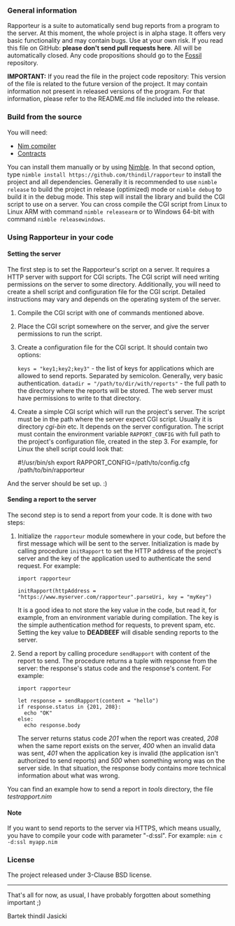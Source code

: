 ### General information

Rapporteur is a suite to automatically send bug reports from a program to the
server. At this moment, the whole project is in alpha stage. It offers very
basic functionality and may contain bugs. Use at your own risk. If you read
this file on GitHub: **please don't send pull requests here**. All will be
automatically closed. Any code propositions should go to the
[Fossil](https://www.laeran.pl.eu.org/repositories/rapporteur) repository.

**IMPORTANT:** If you read the file in the project code repository: This
version of the file is related to the future version of the project. It may
contain information not present in released versions of the program. For
that information, please refer to the README.md file included into the release.

### Build from the source

You will need:

* [Nim compiler](https://nim-lang.org/install.html)
* [Contracts](https://github.com/Udiknedormin/NimContracts)

You can install them manually or by using [Nimble](https://github.com/nim-lang/nimble).
In that second option, type `nimble install https://github.com/thindil/rapporteur` to
install the project and all dependencies. Generally it is recommended to use
`nimble release` to build the project in release (optimized) mode or
`nimble debug` to build it in the debug mode. This step will install the library and
build the CGI script to use on a server. You can cross compile the CGI script from
Linux to Linux ARM with command `nimble releasearm` or to Windows 64-bit with command
`nimble releasewindows`.

### Using Rapporteur in your code

#### Setting the server
The first step is to set the Rapporteur's script on a server. It requires a
HTTP server with support for CGI scripts. The CGI script will need writing
permissions on the server to some directory. Additionally, you will need to create
a shell script and configuration file for the CGI script. Detailed instructions
may vary and depends on the operating system of the server.

1. Compile the CGI script with one of commands mentioned above.
2. Place the CGI script somewhere on the server, and give the server permissions
   to run the script.
3. Create a configuration file for the CGI script. It should contain two options:

   `keys = "key1;key2;key3"` - the list of keys for applications which are allowed
    to send reports. Separated by semicolon. Generally, very basic authentication.
   `datadir = "/path/to/dir/with/reports"` - the full path to the directory where
    the reports will be stored. The web server must have permissions to write to
    that directory.
4. Create a simple CGI script which will run the project's server. The script must
   be in the path where the server expect CGI script. Usually it is directory *cgi-bin*
   etc. It depends on the server configuration. The script must contain the
   environment variable `RAPPORT_CONFIG` with full path to the project's
   configuration file, created in the step 3. For example, for Linux the shell
   script could look that:

      #!/usr/bin/sh
      export RAPPORT_CONFIG=/path/to/config.cfg
      /path/to/bin/rapporteur

And the server should be set up. :)

#### Sending a report to the server
The second step is to send a report from your code. It is done with two steps:

1. Initialize the `rapporteur` module somewhere in your code, but before the
   first message which will be sent to the server. Initialization is made by
   calling procedure `initRapport` to set the HTTP address of the project's
   server and the key of the application used to authenticate the send request.
   For example:

       import rapporteur

       initRapport(httpAddress = "https://www.myserver.com/rapporteur".parseUri, key = "myKey")

   It is a good idea to not store the key value in the code, but read it, for
   example, from an environment variable during compilation. The key is the
   simple authentication method for requests, to prevent spam, etc. Setting
   the key value to **DEADBEEF** will disable sending reports to the server.

2. Send a report by calling procedure `sendRapport` with content of the report
   to send. The procedure returns a tuple with response from the server: the
   response's status code and the response's content. For example:

       import rapporteur

       let response = sendRapport(content = "hello")
       if response.status in {201, 208}:
         echo "OK"
       else:
         echo response.body

   The server returns status code *201* when the report was created, *208* when
   the same report exists on the server, *400* when an invalid data was sent,
   *401* when the application key is invalid (the application isn't authorized
   to send reports) and *500* when something wrong was on the server side. In
   that situation, the response body contains more technical information about
   what was wrong.

You can find an example how to send a report in *tools* directory, the file
*testrapport.nim*

#### Note
If you want to send reports to the server via HTTPS, which means usually, you
have to compile your code with parameter "-d:ssl". For example:
`nim c -d:ssl myapp.nim`

### License

The project released under 3-Clause BSD license.

---
That's all for now, as usual, I have probably forgotten about something important ;)

Bartek thindil Jasicki
